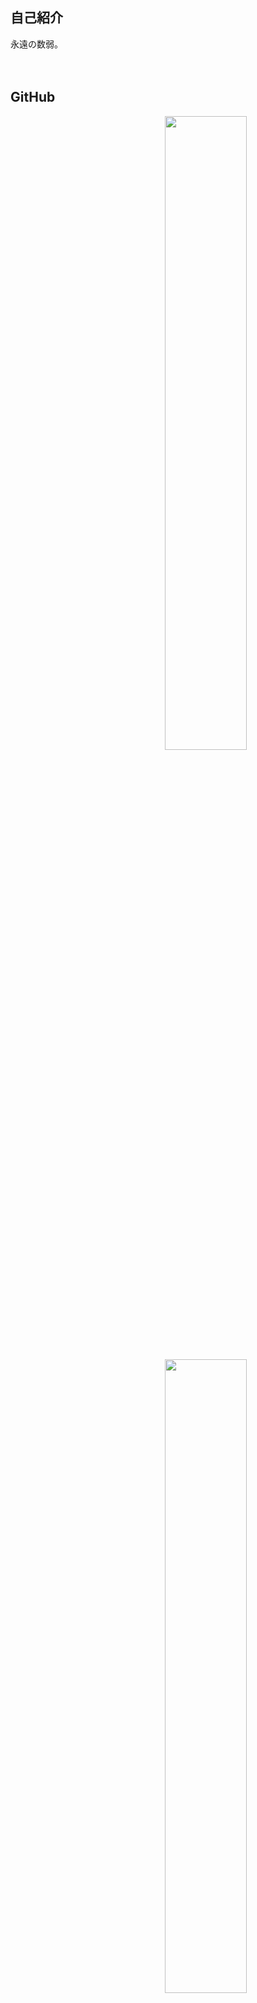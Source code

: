 ## 自己紹介
永遠の数弱。<br>
<br>
<br>

## GitHub
<a href="stat">
  <img src="https://github-readme-stats.vercel.app/api?username=rark7040&show_icons=true&theme=react&count_private=true&include_all_commits=true" width=51% align="right" />
  <img src="https://github-readme-stats.vercel.app/api/top-langs/?username=rark7040&layout=compact&theme=react" width=51% align="right"/>
</a>

<table align="right">
  <tr><td> <strong> やってること </strong> <td> <strong> よく使う言語 </strong>
  <tr>
    <td> <table>
    <tr><td> PocketMine-MP
    <tr><td> Unity
    <tr><td> ConsoleApp
    <tr><td> Mico Car
    </table>
    <td> <table>
      <tr><td> PHP
      <tr><td> C#
      <tr><td> RUST
      <tr><td> C++
    </table>
      
</table>


<a href="graph">
  <img src="https://activity-graph.herokuapp.com/graph?username=rark7040&theme=react-dark" width=100%/>
</a>
